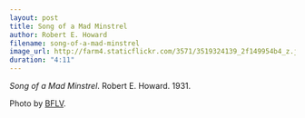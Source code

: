 ```yaml
---
layout: post
title: Song of a Mad Minstrel
author: Robert E. Howard
filename: song-of-a-mad-minstrel
image_url: http://farm4.staticflickr.com/3571/3519324139_2f149954b4_z.jpg?zz=1
duration: "4:11"
---
```


_Song of a Mad Minstrel_.  Robert E. Howard.  1931.

Photo by [BFLV](http://www.flickr.com/photos/bflv/3519324139/).
